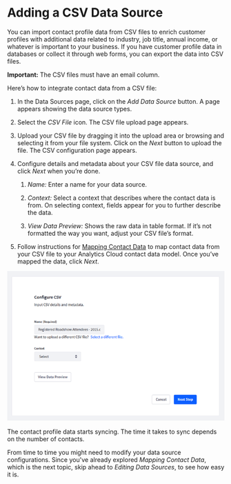 # Adding a CSV Data Source [](id=adding-a-csv-data-source)

You can import contact profile data from CSV files to enrich customer profiles
with additional data related to industry, job title, annual income, or whatever
is important to your business. If you have customer profile data in databases or
collect it through web forms, you can export the data into CSV files. 

**Important:** The CSV files must have an email column. 

Here’s how to integrate contact data from a CSV file:

1. In the Data Sources page, click on the *Add Data Source* button. A page 
appears showing the data source types. 

2. Select the *CSV File* icon. The CSV file upload page appears.

3. Upload your CSV file by dragging it into the upload area or browsing and 
selecting it from your file system. Click on the *Next* button to upload the
file. The CSV configuration page appears. 

4. Configure details and metadata about your CSV file data source, and click 
*Next* when you’re done.

    1. *Name:* Enter a name for your data source. 

    2. *Context:* Select a context that describes where the contact data is 
    from. On selecting context, fields appear for you to further describe the
    data.  

    3. *View Data Preview:* Shows the raw data in table format. If it’s not 
    formatted the way you want, adjust your CSV file’s format. 

5. Follow instructions for
[Mapping Contact Data](https://github.com/liferay/liferay-docs/blob/master/discover/analytics-cloud/articles/02-getting-started/04-mapping-contact-data.markdown)
to map contact data from your CSV file to your Analytics Cloud contact data
model. Once you’ve mapped the data, click *Next*. 

![Figure 1: When configuring a CSV file data source, you can describe the data context and view the data to make sure it’s formatted properly.](../../images/configure-csv-data-source.png)

The contact profile data starts syncing. The time it takes to sync depends on
the number of contacts. 

From time to time you might need to modify your data source configurations.
Since you've already explored *Mapping Contact Data*, which is the next topic,
skip ahead to *Editing Data Sources*, to see how easy it is.  
